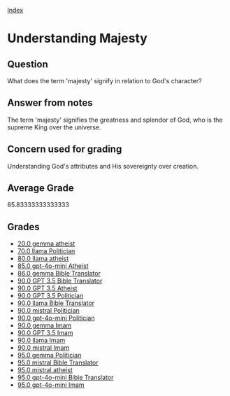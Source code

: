 
[Index](../../index.md)
# Understanding Majesty
## Question
What does the term 'majesty' signify in relation to God's character?

## Answer from notes
The term 'majesty' signifies the greatness and splendor of God, who is the supreme King over the universe.

## Concern used for grading
Understanding God's attributes and His sovereignty over creation.

## Average Grade
85.83333333333333

## Grades
 * [20.0 gemma atheist](../answers/gemma_atheist/Understanding_Majesty.md)
 * [70.0 llama Politician](../answers/llama_Politician/Understanding_Majesty.md)
 * [80.0 llama atheist](../answers/llama_atheist/Understanding_Majesty.md)
 * [85.0 gpt-4o-mini Atheist](../answers/gpt-4o-mini_Atheist/Understanding_Majesty.md)
 * [86.0 gemma Bible Translator](../answers/gemma_Bible_Translator/Understanding_Majesty.md)
 * [90.0 GPT 3.5 Bible Translator](../answers/GPT_3.5_Bible_Translator/Understanding_Majesty.md)
 * [90.0 GPT 3.5 Atheist](../answers/GPT_3.5_Atheist/Understanding_Majesty.md)
 * [90.0 GPT 3.5 Politician](../answers/GPT_3.5_Politician/Understanding_Majesty.md)
 * [90.0 llama Bible Translator](../answers/llama_Bible_Translator/Understanding_Majesty.md)
 * [90.0 mistral Politician](../answers/mistral_Politician/Understanding_Majesty.md)
 * [90.0 gpt-4o-mini Politician](../answers/gpt-4o-mini_Politician/Understanding_Majesty.md)
 * [90.0 gemma Imam](../answers/gemma_Imam/Understanding_Majesty.md)
 * [90.0 GPT 3.5 Imam](../answers/GPT_3.5_Imam/Understanding_Majesty.md)
 * [90.0 llama Imam](../answers/llama_Imam/Understanding_Majesty.md)
 * [90.0 mistral Imam](../answers/mistral_Imam/Understanding_Majesty.md)
 * [95.0 gemma Politician](../answers/gemma_Politician/Understanding_Majesty.md)
 * [95.0 mistral Bible Translator](../answers/mistral_Bible_Translator/Understanding_Majesty.md)
 * [95.0 mistral atheist](../answers/mistral_atheist/Understanding_Majesty.md)
 * [95.0 gpt-4o-mini Bible Translator](../answers/gpt-4o-mini_Bible_Translator/Understanding_Majesty.md)
 * [95.0 gpt-4o-mini Imam](../answers/gpt-4o-mini_Imam/Understanding_Majesty.md)
